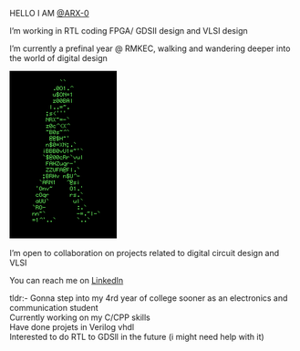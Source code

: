 
HELLO I AM [@ARX-0](https://github.com/ARX-0)







I’m working in RTL coding FPGA/ GDSII design and VLSI design

I’m currently a prefinal year @ RMKEC, walking and wandering deeper into the world of digital design


![GIF](https://github.com/ARX-0/ARX-0/raw/main/36014.gif)



I’m open to collaboration on projects related to digital circuit design and VLSI

You can reach me on [LinkedIn](https://www.linkedin.com/in/athiram-r-s-b2bb99259/) 

tldr:-
Gonna step into my 4rd year of college sooner as an electronics and communication student <br>Currently working on my C/CPP skills <br>Have done projets in Verilog vhdl<br>Interested to do RTL to GDSll in the future (i might need help with it)<br>


